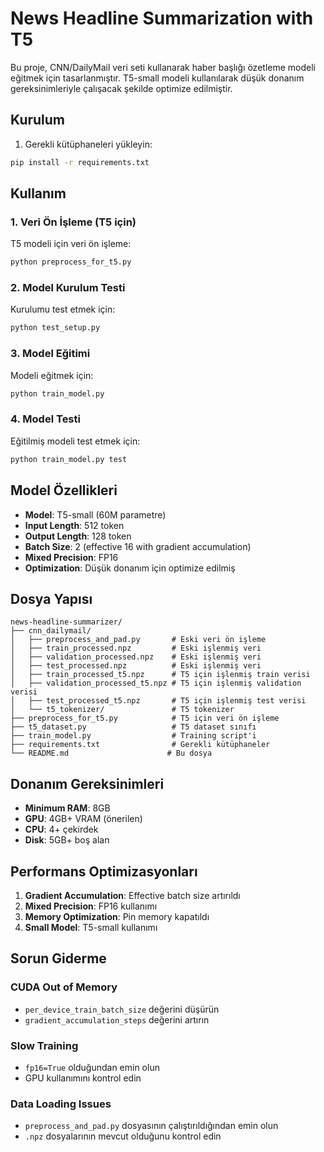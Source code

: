 # News Headline Summarization with T5

Bu proje, CNN/DailyMail veri seti kullanarak haber başlığı özetleme modeli eğitmek için tasarlanmıştır. T5-small modeli kullanılarak düşük donanım gereksinimleriyle çalışacak şekilde optimize edilmiştir.

## Kurulum

1. Gerekli kütüphaneleri yükleyin:
```bash
pip install -r requirements.txt
```

## Kullanım

### 1. Veri Ön İşleme (T5 için)
T5 modeli için veri ön işleme:
```bash
python preprocess_for_t5.py
```

### 2. Model Kurulum Testi
Kurulumu test etmek için:
```bash
python test_setup.py
```

### 3. Model Eğitimi
Modeli eğitmek için:
```bash
python train_model.py
```

### 4. Model Testi
Eğitilmiş modeli test etmek için:
```bash
python train_model.py test
```

## Model Özellikleri

- **Model**: T5-small (60M parametre)
- **Input Length**: 512 token
- **Output Length**: 128 token
- **Batch Size**: 2 (effective 16 with gradient accumulation)
- **Mixed Precision**: FP16
- **Optimization**: Düşük donanım için optimize edilmiş

## Dosya Yapısı

```
news-headline-summarizer/
├── cnn_dailymail/
│   ├── preprocess_and_pad.py       # Eski veri ön işleme
│   ├── train_processed.npz         # Eski işlenmiş veri
│   ├── validation_processed.npz    # Eski işlenmiş veri
│   ├── test_processed.npz          # Eski işlenmiş veri
│   ├── train_processed_t5.npz      # T5 için işlenmiş train verisi
│   ├── validation_processed_t5.npz # T5 için işlenmiş validation verisi
│   ├── test_processed_t5.npz       # T5 için işlenmiş test verisi
│   └── t5_tokenizer/               # T5 tokenizer
├── preprocess_for_t5.py            # T5 için veri ön işleme
├── t5_dataset.py                   # T5 dataset sınıfı
├── train_model.py                  # Training script'i
├── requirements.txt                # Gerekli kütüphaneler
└── README.md                      # Bu dosya
```

## Donanım Gereksinimleri

- **Minimum RAM**: 8GB
- **GPU**: 4GB+ VRAM (önerilen)
- **CPU**: 4+ çekirdek
- **Disk**: 5GB+ boş alan

## Performans Optimizasyonları

1. **Gradient Accumulation**: Effective batch size artırıldı
2. **Mixed Precision**: FP16 kullanımı
3. **Memory Optimization**: Pin memory kapatıldı
4. **Small Model**: T5-small kullanımı

## Sorun Giderme

### CUDA Out of Memory
- `per_device_train_batch_size` değerini düşürün
- `gradient_accumulation_steps` değerini artırın

### Slow Training
- `fp16=True` olduğundan emin olun
- GPU kullanımını kontrol edin

### Data Loading Issues
- `preprocess_and_pad.py` dosyasının çalıştırıldığından emin olun
- `.npz` dosyalarının mevcut olduğunu kontrol edin 
